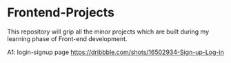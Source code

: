 # Frontend-Projects
This repository will grip all the minor projects which are built during my learning phase of Front-end development.

A1: login-signup page
https://dribbble.com/shots/16502934-Sign-up-Log-in
